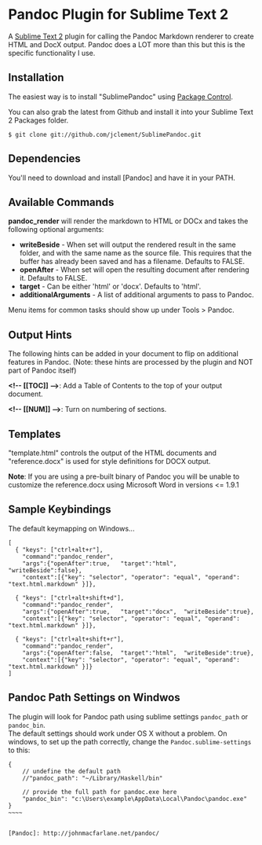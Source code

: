 # Pandoc Plugin for Sublime Text 2 #

A [Sublime Text 2](http://www.sublimetext.com/2) plugin for calling the Pandoc Markdown renderer to create HTML and DocX output.  Pandoc does a LOT more than this but this is the specific functionality I use.

## Installation ##

The easiest way is to install "SublimePandoc" using [Package Control](http://wbond.net/sublime_packages/package_control).

You can also grab the latest from Github and install it into your Sublime Text 2 Packages folder.

~~~~~~~~~~~~~ {#mycode .sh}
$ git clone git://github.com/jclement/SublimePandoc.git
~~~~~~~~~~~~~~~~~~~~~~

## Dependencies ##

You'll need to download and install [Pandoc] and have it in your PATH.

## Available Commands ##

**pandoc_render** will render the markdown to HTML or DOCx and takes the following optional arguments:

*	**writeBeside** - When set will output the rendered result in the same folder, and with the same name as the source file.  This requires that the buffer has already been saved and has a filename.  Defaults to FALSE.
*	**openAfter** - When set will open the resulting document after rendering it.  Defaults to FALSE.
*	**target** - Can be either 'html' or 'docx'.  Defaults to 'html'.
* **additionalArguments** - A list of additional arguments to pass to Pandoc.

Menu items for common tasks should show up under Tools > Pandoc.

## Output Hints ##

The following hints can be added in your document to flip on additional features in Pandoc.  (Note: these hints are processed by the plugin and NOT part of Pandoc itself)

**\<!-- \[\[TOC]] -->**: Add a Table of Contents to the top of your output document.

**\<!-- \[\[NUM]] -->**: Turn on numbering of sections.

## Templates ##

"template.html" controls the output of the HTML documents and "reference.docx" is used for style definitions for DOCX output. 

**Note**:  If you are using a pre-built binary of Pandoc you will be unable to customize the reference.docx using Microsoft Word in versions <= 1.9.1

## Sample Keybindings ##

The default keymapping on Windows...

~~~~~ {#mycode .python .numberLines startFrom="100"}
[
  { "keys": ["ctrl+alt+r"],     
    "command":"pandoc_render", 
    "args":{"openAfter":true,   "target":"html",  "writeBeside":false},
    "context":[{"key": "selector", "operator": "equal", "operand": "text.html.markdown" }]},

  { "keys": ["ctrl+alt+shift+d"],   
    "command":"pandoc_render", 
    "args":{"openAfter":true,   "target":"docx",  "writeBeside":true},
    "context":[{"key": "selector", "operator": "equal", "operand": "text.html.markdown" }]},

  { "keys": ["ctrl+alt+shift+r"],   
    "command":"pandoc_render", 
    "args":{"openAfter":false,  "target":"html",  "writeBeside":true},
    "context":[{"key": "selector", "operator": "equal", "operand": "text.html.markdown" }]}
]
~~~~~~~~~~~~~~~~~~~~~~~~~~~~~~~~~~~~~~

## Pandoc Path Settings on Windwos ##

The plugin will look for Pandoc path using sublime settings `pandoc_path` or `pandoc_bin`.  
The default settings should work under OS X without a problem. On windows, to set up the path correctly, change the `Pandoc.sublime-settings` to this:  

~~~~~ {#mycode .python .numberLines startFrom="100"}
{
    // undefine the default path
    //"pandoc_path": "~/Library/Haskell/bin"
    
    // provide the full path for pandoc.exe here
    "pandoc_bin": "c:\Users\example\AppData\Local\Pandoc\pandoc.exe"
}
~~~~


[Pandoc]: http://johnmacfarlane.net/pandoc/
